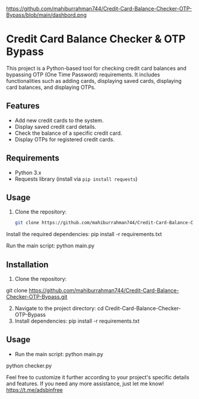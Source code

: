 



https://github.com/mahiburrahman744/Credit-Card-Balance-Checker-OTP-Bypass/blob/main/dashbord.png

# Credit Card Balance Checker & OTP Bypass

This project is a Python-based tool for checking credit card balances and bypassing OTP (One Time Password) requirements. 
It includes functionalities such as adding cards, displaying saved cards, displaying card balances, and displaying OTPs.

## Features

- Add new credit cards to the system.
- Display saved credit card details.
- Check the balance of a specific credit card.
- Display OTPs for registered credit cards.

## Requirements

- Python 3.x
- Requests library (install via `pip install requests`)

## Usage

1. Clone the repository:

   ```bash
   git clone https://github.com/mahiburrahman744/Credit-Card-Balance-Checker-OTP-Bypass.git

Install the required dependencies:
pip install -r requirements.txt

Run the main script:
python main.py



## Installation
1. Clone the repository:

git clone https://github.com/mahiburrahman744/Credit-Card-Balance-Checker-OTP-Bypass.git

2. Navigate to the project directory:
cd Credit-Card-Balance-Checker-OTP-Bypass
3. Install dependencies:
pip install -r requirements.txt

## Usage
- Run the main script:
python main.py

python checker.py

Feel free to customize it further according to your project's specific details and features. 
If you need any more assistance, just let me know! https://t.me/adsbinfree
